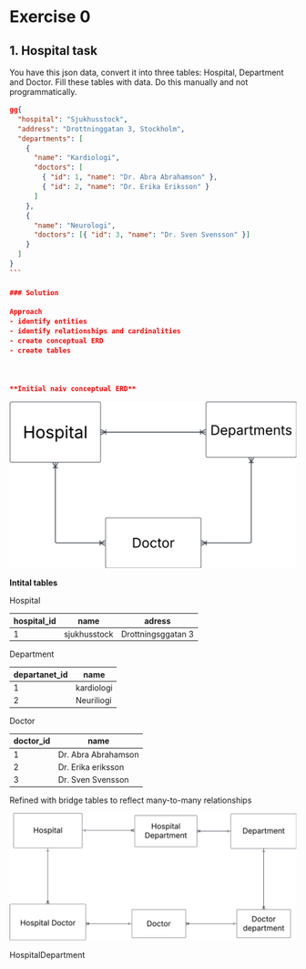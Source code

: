 # Exercise 0

## 1. Hospital task

You have this json data, convert it into three tables: Hospital, Department and Doctor. Fill these tables with data. Do this manually and not programmatically.

````json
gg{
  "hospital": "Sjukhusstock",
  "address": "Drottninggatan 3, Stockholm",
  "departments": [
    {
      "name": "Kardiologi",
      "doctors": [
        { "id": 1, "name": "Dr. Abra Abrahamson" },
        { "id": 2, "name": "Dr. Erika Eriksson" }
      ]
    },
    {
      "name": "Neurologi",
      "doctors": [{ "id": 3, "name": "Dr. Sven Svensson" }]
    }
  ]
} 
```

### Solution

Approach
- identify entities 
- identify relationships and cardinalities
- create conceptual ERD
- create tables



**Initial naiv conceptual ERD**

````

<img src = "../assets/Data_modeling _course _EX1.png">

**Intital tables**

Hospital 


|hospital_id|name        |adress            |
|-----------|------------|------------------|
|1          |sjukhusstock|Drottningsggatan 3|

Department 

|departanet_id|name      |
|-----------|------------|
|1          |kardiologi  |
|2          |Neuriliogi  |

Doctor

|doctor_id  |name               |
|-----------|-------------------|
|1          |Dr. Abra Abrahamson|
|2          |Dr. Erika eriksson |
|3          |Dr. Sven Svensson  |


Refined with bridge tables to reflect many-to-many relationships

<img src = "../assets/Data_modeling_course_EX2.png"> 

HospitalDepartment


